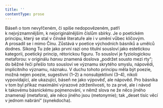 ```yaml
---
title: ''
contentType: prose
---
```


<section>

Báseň o tom nevyřčeném, či spíše nedopovězeném, patří k nejvýznamnějším, k nejoriginálnějším číslům sbírky. Je o poetickém principu, který se stal v čínské literatuře ale i v umění vůbec klíčovým. A prosadil se i mimo Čínu. Zůstává v poetice východních básníků a umělců dodnes. Sikong Tu zde jako první razí ono titulní sousloví jako estetickou kategorii, poetický princip, rétorickou figuru. To sousloví je fyziologickou metaforou: v originálu _hanxu_ znamená doslova „podržet sousto mezi rty“; do běžné řeči přešlo toto sousloví ve významu skrytého smyslu, nápovědi, implicitního významu, náznaku. V duchu tohoto principu měla být poezie, možná nejen poezie, sugestivní (1–2) a nonsubjektivní (3–4), nikoli vypovídající, ale ukazující, báseň ne jako výpověď, ale nápověd. Pro básníka v tom byl příkaz maximální výrazové zdrženlivosti, to za prvé, ale i návod k takovému básnickému pojmenování, v němž slova ne že něco jiného znamenají (metafora), ale něco jiného jsou (metonymie); tak „deset tisíc věcí v jednom nabrání“ (synekdocha).

</section>
